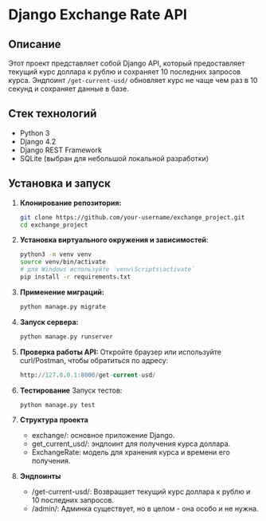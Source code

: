 # Django Exchange Rate API

## Описание
Этот проект представляет собой Django API, который предоставляет текущий курс доллара к рублю и сохраняет 10 последних запросов курса. Эндпоинт `/get-current-usd/` обновляет курс не чаще чем раз в 10 секунд и сохраняет данные в базе.

## Стек технологий
- Python 3
- Django 4.2
- Django REST Framework
- SQLite (выбран для небольшой локальной разработки)

## Установка и запуск

1. **Клонирование репозитория:**
   ```bash
   git clone https://github.com/your-username/exchange_project.git
   cd exchange_project

2. **Установка виртуального окружения и зависимостей**:

    ```bash
    python3 -m venv venv
    source venv/bin/activate  
    # для Windows используйте `venv\Scripts\activate`
    pip install -r requirements.txt

3. **Применение миграций:**

    ```bash
    python manage.py migrate

4. **Запуск сервера:**

    ```bash
    python manage.py runserver

5. **Проверка работы API:**
    Откройте браузер или используйте curl/Postman, чтобы обратиться по адресу:

    ```sql
    http://127.0.0.1:8000/get-current-usd/

6. **Тестирование**
    Запуск тестов:

    ```bash
    python manage.py test

7. **Структура проекта**
    * exchange/: основное приложение Django.
    * get_current_usd/: эндпоинт для получения курса доллара.
    * ExchangeRate: модель для хранения курса и времени его получения.

8. **Эндпоинты**
    * /get-current-usd/: Возвращает текущий курс доллара к рублю и 10 последних запросов.
    * /admin/: Админка существует, но в целом - она особо и не нужна.
